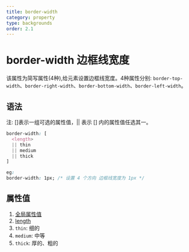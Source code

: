 ```yaml
---
title: border-width
category: property
type: backgrounds
order: 2.1
---
```


# border-width 边框线宽度

该属性为简写属性(4种),给元素设置边框线宽度。4种属性分别: `border-top-width`、`border-right-width`、`border-bottom-width`、`border-left-width`。

## 语法

注: []表示一组可选的属性值，|| 表示 [] 内的属性值任选其一。

```css
border-width: [
  <length>
  || thin
  || medium
  || thick
]

eg:
border-width: 1px; /* 设置 4 个方向 边框线宽度为 1px */
```

## 属性值

1. [全局属性值](/front-end/CSS/values#anchor-值类型)
1. [length](/front-end/CSS/values#anchor-值类型)
1. `thin`: 细的
1. `medium`: 中等
1. `thick`: 厚的、粗的
